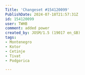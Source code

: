 ```yaml
---
Title: 'Changeset #154120099'
PublishDate: 2024-07-18T21:57:31Z
id: 154120099
user: TWHB
comment: added power
created_by: JOSM/1.5 (19017 en_GB)
tags:
- Montenegro
- Kotor
- Cetinje
- Tivat
- Podgorica

---
```

